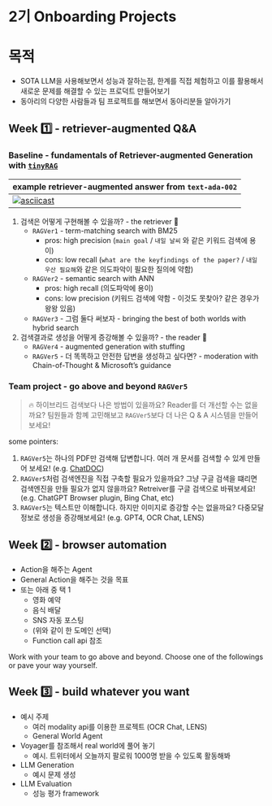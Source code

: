 # 2기 Onboarding Projects

# 목적
- SOTA LLM을 사용해보면서 성능과 잘하는점, 한계를 직접 체험하고 이를 활용해서 새로운 문제를 해결할 수 있는 프로덕트 만들어보기
- 동아리의 다양한 사람들과 팀 프로젝트를 해보면서 동아리분들 알아가기

## Week 1️⃣ - retriever-augmented Q&A 

### Baseline - fundamentals of Retriever-augmented Generation with [`tinyRAG`](https://github.com/eubinecto/tinyRAG)

example retriever-augmented answer from `text-ada-002` | 
--- | 
[![asciicast](https://asciinema.org/a/7asQ1olH0AXMAxtrRtwG1L8xU.svg)](https://asciinema.org/a/7asQ1olH0AXMAxtrRtwG1L8xU) | 

 1. 검색은 어떻게 구현해볼 수 있을까?  - the retriever 🔎
      - `RAGVer1` - term-matching search with BM25
         - pros: high precision (`main goal` / `내일 날씨` 와 같은 키워드 검색에 용이)
         - cons: low recall (`what are the keyfindings of the paper?` / `내일 우산 필요해`와 같은 의도파악이 필요한 질의에 약함)
      - `RAGVer2` - semantic search with ANN
         - pros: high recall (의도파악에 용이)
         - cons: low precision (키워드 검색에 약함 - 이것도 못찾아? 같은 경우가 왕왕 있음)
      - `RAGVer3` - 그럼 둘다 써보자 - bringing the best of both worlds with hybrid search
  2. 검색결과로 생성을 어떻게 증강해볼 수 있을까?  - the reader 📖
      - `RAGVer4` - augmented generation with stuffing
      - `RAGVer5` - 더 똑똑하고 안전한 답변을 생성하고 싶다면? - moderation with Chain-of-Thought & Microsoft’s guidance
  
### Team project - go above and beyond `RAGVer5`
 > 🔥 하이브리드 검색보다 나은 방법이 있을까요? Reader를 더 개선할 수는 없을까요? 팀원들과 함꼐 고민해보고 `RAGVer5`보다 더 나은 Q & A 시스템을 만들어보세요!


some pointers:
1. `RAGVer5`는 하나의 PDF만 검색해 답변합니다. 여러 개 문서를 검색할 수 있게 만들어 보세요! (e.g. [ChatDOC](https://chatdoc.com))
2. `RAGVer5`처럼 검색엔진을 직접 구축할 필요가 있을까요? 그냥 구글 검색을 떄리면 검색엔진을 만들 필요가 없지 않을까요? Retreiver를 구글 검색으로 바꿔보세요!(e.g. ChatGPT Browser plugin,  Bing Chat, etc) 
3. `RAGVer5`는 텍스트만 이해합니다. 하지만 이미지로 증강할 수는 없을까요? 다중모달 정보로 생성을 증강해보세요! (e.g. GPT4,  OCR Chat, LENS)

    
## Week 2️⃣ - browser automation
- Action을 해주는 Agent
- General Action을 해주는 것을 목표
- 또는 아래 중 택 1
  - 영화 예약
  - 음식 배달
  - SNS 자동 포스팅 
  - (위와 같이 한 도메인 선택)
  - Function call api 참조

 Work with your team to go above and beyond. Choose one of the followings or pave your way yourself.
     

## Week 3️⃣ - build whatever you want
- 예시 주제
  - 여러 modality api를 이용한 프로젝트 (OCR Chat, LENS)
  - General World Agent
- Voyager를 참조해서 real world에 풀어 놓기
  - 예시. 트위터에서 오늘까지 팔로워 1000명 받을 수 있도록 활동해봐
- LLM Generation
  - 예시 문제 생성
- LLM Evaluation
  - 성능 평가 framework


